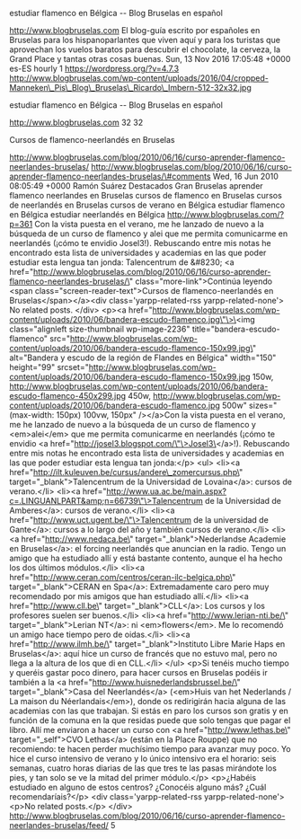 estudiar flamenco en Bélgica -- Blog Bruselas en español

http://www.blogbruselas.com El blog-guía escrito por españoles en
Bruselas para los hispanoparlantes que viven aquí y para los turistas
que aprovechan los vuelos baratos para descubrir el chocolate, la
cerveza, la Grand Place y tantas otras cosas buenas. Sun, 13 Nov 2016
17:05:48 +0000 es-ES hourly 1 https://wordpress.org/?v=4.7.3
http://www.blogbruselas.com/wp-content/uploads/2016/04/cropped-Manneken\_Pis\_Blog\_Bruselas\_Ricardo\_Imbern-512-32x32.jpg

estudiar flamenco en Bélgica -- Blog Bruselas en español

http://www.blogbruselas.com 32 32

Cursos de flamenco-neerlandés en Bruselas

http://www.blogbruselas.com/blog/2010/06/16/curso-aprender-flamenco-neerlandes-bruselas/
http://www.blogbruselas.com/blog/2010/06/16/curso-aprender-flamenco-neerlandes-bruselas/\#comments
Wed, 16 Jun 2010 08:05:49 +0000 Ramón Suárez Destacados Gran Bruselas
aprender flamenco neerlandes en Bruselas cursos de flamenco en Bruselas
cursos de neerlandés en Bruselas cursos de verano en Bélgica estudiar
flamenco en Bélgica estudiar neerlandés en Bélgica
http://www.blogbruselas.com/?p=361 Con la vista puesta en el verano, me
he lanzado de nuevo a la búsqueda de un curso de flamenco y alei que me
permita comunicarme en neerlandés (¡cómo te envidio Josel3!). Rebuscando
entre mis notas he encontrado esta lista de universidades y academias en
las que poder estudiar esta lengua tan jonda: Talencentrum de &\#8230;
\<a
href=\"http://www.blogbruselas.com/blog/2010/06/16/curso-aprender-flamenco-neerlandes-bruselas/\"
class=\"more-link\"\>Continúa leyendo \<span
class=\"screen-reader-text\"\>Cursos de flamenco-neerlandés en
Bruselas\</span\>\</a\>\<div class=\'yarpp-related-rss
yarpp-related-none\'\> No related posts. \</div\> \<p\>\<a
href=\"http://www.blogbruselas.com/wp-content/uploads/2010/06/bandera-escudo-flamenco.jpg\"\>\<img
class=\"alignleft size-thumbnail wp-image-2236\"
title=\"bandera-escudo-flamenco\"
src=\"http://www.blogbruselas.com/wp-content/uploads/2010/06/bandera-escudo-flamenco-150x99.jpg\"
alt=\"Bandera y escudo de la región de Flandes en Bélgica\"
width=\"150\" height=\"99\"
srcset=\"http://www.blogbruselas.com/wp-content/uploads/2010/06/bandera-escudo-flamenco-150x99.jpg
150w,
http://www.blogbruselas.com/wp-content/uploads/2010/06/bandera-escudo-flamenco-450x299.jpg
450w,
http://www.blogbruselas.com/wp-content/uploads/2010/06/bandera-escudo-flamenco.jpg
500w\" sizes=\"(max-width: 150px) 100vw, 150px\" /\>\</a\>Con la vista
puesta en el verano, me he lanzado de nuevo a la búsqueda de un curso de
flamenco y \<em\>alei\</em\> que me permita comunicarme en neerlandés
(¡cómo te envidio \<a
href=\"http://josel3.blogspot.com/\"\>Josel3\</a\>!). Rebuscando entre
mis notas he encontrado esta lista de universidades y academias en las
que poder estudiar esta lengua tan jonda:\</p\> \<ul\> \<li\>\<a
href=\"http://ilt.kuleuven.be/cursus/andere\_zomercursus.php\"
target=\"\_blank\"\>Talencentrum de la Universidad de Lovaina\</a\>:
cursos de verano.\</li\> \<li\>\<a
href=\"http://www.ua.ac.be/main.aspx?c=.LINGUANLPART&amp;n=66739\"\>Talencentrum
de la Universidad de Amberes\</a\>: cursos de verano.\</li\> \<li\>\<a
href=\"http://www.uct.ugent.be/\"\>Talencentrum de la universidad de
Gante\</a\>: cursos a lo largo del año y también cursos de
verano.\</li\> \<li\>\<a href=\"http://www.nedaca.be\"
target=\"\_blank\"\>Nederlandse Academie en Bruselas\</a\>: el forcing
neerlandés que anuncian en la radio. Tengo un amigo que ha estudiado
allí y está bastante contento, aunque el ha hecho los dos últimos
módulos.\</li\> \<li\>\<a
href=\"http://www.ceran.com/centros/ceran-ilc-belgica.php\"
target=\"\_blank\"\>CERAN en Spa\</a\>: Extremadamente caro pero muy
recomendado por mis amigos que han estudiado allí.\</li\> \<li\>\<a
href=\"http://www.cll.be\" target=\"\_blank\"\>CLL\</a\>: Los cursos y
los profesores suelen ser buenos.\</li\> \<li\>\<a
href=\"http://www.lerian-nti.be/\" target=\"\_blank\"\>Lerian NT\</a\>:
ni \<em\>flowers\</em\>. Me lo recomendó un amigo hace tiempo pero de
oidas.\</li\> \<li\>\<a href=\"http://www.ilmh.be/\"
target=\"\_blank\"\>Instituto Libre Marie Haps en Bruselas\</a\>: aquí
hice un curso de francés que no estuvo mal, pero no llega a la altura de
los que di en CLL.\</li\> \</ul\> \<p\>Si tenéis mucho tiempo y queréis
gastar poco dinero, para hacer cursos en Bruselas podéis ir también a la
\<a href=\"http://www.huisnederlandsbrussel.be/\"
target=\"\_blank\"\>Casa del Neerlandés\</a\> (\<em\>Huis van het
Nederlands / La maison du Néerlandais\</em\>), donde os redirigirán
hacia alguna de las academias con las que trabajan. Si estás en paro los
cursos son gratis y en función de la comuna en la que residas puede que
solo tengas que pagar el libro. Allí me enviaron a hacer un curso con
\<a href=\"http://www.lethas.be\" target=\"\_self\"\>CVO Lethas\</a\>
(están en la Place Rouppe) que no recomiendo: te hacen perder muchísimo
tiempo para avanzar muy poco. Yo hice el curso intensivo de verano y lo
único intensivo era el horario: seis semanas, cuatro horas diarias de
las que tres te las pasas mirándote los pies, y tan solo se ve la mitad
del primer módulo.\</p\> \<p\>¿Habéis estudiado en alguno de estos
centros? ¿Conocéis alguno más? ¿Cuál recomendaríais?\</p\> \<div
class=\'yarpp-related-rss yarpp-related-none\'\> \<p\>No related
posts.\</p\> \</div\>
http://www.blogbruselas.com/blog/2010/06/16/curso-aprender-flamenco-neerlandes-bruselas/feed/
5
